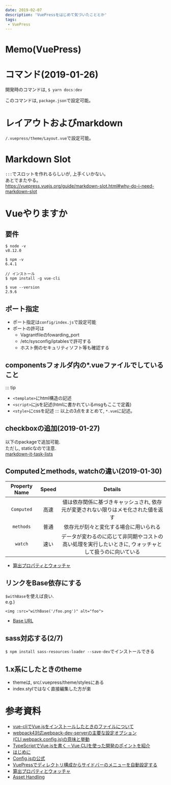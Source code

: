 ```yaml
---
date: 2019-02-07
description: 'VuePressをはじめて気づいたこととか'
tags: 
 - VuePress
---
```


# Memo(VuePress)
# コマンド(2019-01-26)
開発時のコマンドは, 
`$ yarn docs:dev`

このコマンドは, `package.json`で設定可能。

# レイアウトおよびmarkdown
`/.vuepress/theme/Layout.vue`で設定可能。  

# Markdown Slot
`:::`でスロットを作れるらしいが, 上手くいかない。  
あとでまたやる。  
https://vuepress.vuejs.org/guide/markdown-slot.html#why-do-i-need-markdown-slot

# Vueやりますか
## 要件
```
$ node -v
v8.12.0

$ npm -v  
6.4.1

// インストール
$ npm install -g vue-cli

$ vue --version
2.9.6
```

## ポート指定
 - ポート指定は`config/index.js`で設定可能
 - ポートの許可は
   - Vagrantfileのfowarding_port
   - /etc/sysconfig/iptablesで許可する
   - ホスト側のセキュリティソフト等も確認する

## componentsフォルダ内の*.vueファイルでしていること
::: tip
 - `<template>`にhtml構造の記述
 - `<script>`にjsを記述(htmlに書かれているmsgもここで定義)
 - `<style>`にcssを記述
:::
以上の3点をまとめて, `*.vue`に記述。

## checkboxの追加(2019-01-27)
以下のpackageで追加可能.  
ただし, staticなので注意.  
[markdown-it-task-lists](https://github.com/revin/markdown-it-task-lists)

## Computedとmethods, watchの違い(2019-01-30)
|Property Name|Speed|Details|
|:-:|:-:|:-:|
|`Computed`|高速|値は依存関係に基づきキャッシュされ, 依存元が変更されない限りはメモ化された値を返す|  
|`methods`|普通|依存元が刻々と変化する場合に用いられる|
|`watch`|速い|データが変わるのに応じて非同期やコストの高い処理を実行したいときに, ウォッチャとして扱うのに向いている|


 - [算出プロパティとウォッチャ](https://jp.vuejs.org/v2/guide/computed.html)

## リンクをBase依存にする
`$withBase`を使えば良い.  
e.g.)  
```vue
<img :src="withBase('/foo.png')" alt="foo">
```
 - [Base URL](https://vuepress.vuejs.org/guide/assets.html#base-url)

## sass対応する(2/7)
`$ npm install sass-resources-loader --save-dev`でインストールできる

## 1.x系にしたときのtheme
 - themeは, src/.vuepress/theme/stylesにある
 - index.stylではなく直接編集した方が楽
 
# 参考資料
 - [vue-cliでVue.jsをインストールしたときのファイルについて](https://qiita.com/magaya0403/items/2b5d9641592df0c7cba2)
 - [webpack4対応webpack-dev-serverの主要な設定オプション(CLI,webpack.config.js)の意味と挙動](https://qiita.com/riversun/items/d27f6d3ab7aaa119deab)
 - [TypeScriptでVue.jsを書く – Vue CLIを使った開発のポイントを紹介](https://mae.chab.in/archives/60167)
 - [はじめに](https://jp.vuejs.org/v2/guide/index.html)
 - [Config.jsの公式](https://vuepress.vuejs.org/config/#basic-config)
 - [VuePressでディレクトリ構成からサイドバーのメニューを自動設定する](https://qiita.com/jacoyutorius/items/ad769d5e303d222f215a)
 - [算出プロパティとウォッチャ](https://jp.vuejs.org/v2/guide/computed.html)
 - [Asset Handling](https://vuepress.vuejs.org/guide/assets.html#asset-handling)